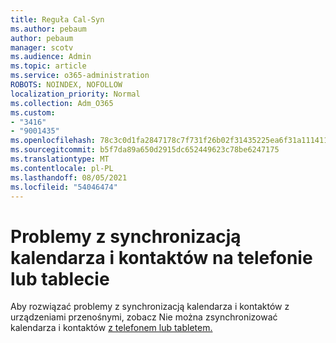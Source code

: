 ```yaml
---
title: Reguła Cal-Syn
ms.author: pebaum
author: pebaum
manager: scotv
ms.audience: Admin
ms.topic: article
ms.service: o365-administration
ROBOTS: NOINDEX, NOFOLLOW
localization_priority: Normal
ms.collection: Adm_O365
ms.custom:
- "3416"
- "9001435"
ms.openlocfilehash: 78c3c0d1fa2847178c7f731f26b02f31435225ea6f31a11141197294a283fd0b
ms.sourcegitcommit: b5f7da89a650d2915dc652449623c78be6247175
ms.translationtype: MT
ms.contentlocale: pl-PL
ms.lasthandoff: 08/05/2021
ms.locfileid: "54046474"
---
```

# <a name="problems-syncing-calendar-and-contacts-on-phone-or-tablet"></a>Problemy z synchronizacją kalendarza i kontaktów na telefonie lub tablecie

Aby rozwiązać problemy z synchronizacją kalendarza i kontaktów z urządzeniami przenośnymi, zobacz Nie można zsynchronizować kalendarza i kontaktów [z telefonem lub tabletem.](https://support.office.com/article/can-t-sync-calendar-and-contacts-with-my-phone-or-tablet-8479d764-b9f5-4fff-ba88-edd7c265df9f)